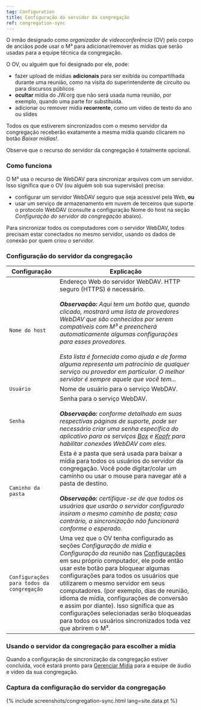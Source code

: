 ```yaml
---
tag: Configuration
title: Configuração do servidor da congregação
ref: congregation-sync
---
```


O irmão designado como *organizador de videoconferência* (OV) pelo corpo de anciãos pode usar o M³ para adicionar/remover as mídias que serão usadas para a equipe técnica da congregação.

O OV, ou alguém que foi designado por ele, pode:

- fazer upload de mídias **adicionais** para ser exibida ou compartilhada durante uma reunião, como na visita do superintendente de circuito ou para discursos públicos
- **ocultar** mídia do JW.org que não será usada numa reunião, por exemplo, quando uma parte for substítuida.
- adicionar ou remover mídia **recorrente**, como um vídeo de texto do ano ou slides

Todos os que estiverem sincronizados com o mesmo servidor da congregação receberão exatamente a mesma mídia quando clicarem no botão *Baixar mídias!*.

Observe que o recurso do servidor da congregação é totalmente opcional.

### Como funciona

O M³ usa o recurso de WebDAV para sincronizar arquivos com um servidor. Isso significa que o OV (ou alguém sob sua supervisão) precisa:

- configurar um servidor WebDAV seguro que seja acessível pela Web, **ou**
- usar um serviço de armazenamento em nuvem de terceiros que suporte o protocolo WebDAV (consulte a configuração Nome do host na seção *Configuração do servidor da congregação* abaixo).

Para sincronizar todos os computadores com o servidor WebDAV, todos precisam estar conectados no mesmo servidor, usando os dados de conexão por quem criou o servidor.

### Configuração do servidor da congregação

Configuração | Explicação
--- | ---
`Nome do host` | Endereço Web do servidor WebDAV. HTTP seguro (HTTPS) é necessário. <br><br> _**Observação:** Aqui tem um botão que, quando clicado, mostrará uma lista de provedores WebDAV que são conhecidos por serem compatíveis com M³ e preencherá automaticamente algumas configurações para esses provedores. <br><br> Esta lista é fornecida como ajuda e de forma alguma representa um patrocínio de qualquer serviço ou provedor em particular. O melhor servidor é sempre aquele que você tem..._
`Usuário` | Nome de usuário para o serviço WebDAV.
`Senha` | Senha para o serviço WebDAV. <br><br> ***Observação:** conforme detalhado em suas respectivas páginas de suporte, pode ser necessário criar uma senha específica do aplicativo para os serviços [Box](https://support.box.com/hc/en-us/articles/360043696414-WebDAV-with-Box) e [Koofr](https://koofr.eu/help/koofr_with_webdav/how-do-i-connect-a-service-to-koofr-through-webdav/) para habilitar conexões WebDAV com eles.*
`Caminho da pasta` | Esta é a pasta que será usada para baixar a mídia para todos os usuários do servidor da congregação. Você pode digitar/colar um caminho ou usar o mouse para navegar até a pasta de destino. <br><br> ***Observação:** certifique-se de que todos os usuários que usarão o servidor configurado insiram o mesmo caminho de pasta; caso contrário, a sincronização não funcionará conforme o esperado.*
`Configurações para todos da congregação` | Uma vez que o OV tenha configurado as seções *Configuração de mídia* e *Configuração da reunião* nas [Configurações]({{page.lang}}/#configuration) em seu próprio computador, ele pode então usar este botão para bloquear algumas configurações para todos os usuários que utilizarem o mesmo servidor em seus computadores. (por exemplo, dias de reunião, idioma de mídia, configurações de conversão e assim por diante). Isso significa que as configurações selecionadas serão bloqueadas para todos os usuários sincronizados toda vez que abrirem o M³.

### Usando o servidor da congregação para escolher a mídia

Quando a configuração de sincronização da congregação estiver concluída, você estará pronto para [Gerenciar Mídia]({{page.lang}}/#manage-media) para a equipe de áudio e vídeo da sua congregação.

### Captura da configuração do servidor da congregação

{% include screenshots/congregation-sync.html lang=site.data.pt %}
